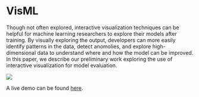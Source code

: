 # VisML

Though not often explored, interactive visualization techniques can be helpful for machine learning researchers to explore their models after training. By visually exploring the output, developers can more easily identify patterns in the data, detect anomolies, and explore high-dimensional data to understand where and how the model can be improved.  In this paper, we describe our preliminary work exploring the use of interactive visualization for model evaluation. 

![](https://github.com/NYU-CS6313-Projects/Group-11-Evaluating-Machine-Learning-Models-with-Information-Visualization/tree/master/static/images/Demo.tiff)

A live demo can be found [here](https://NYU-CS6313-Projects.github.io/Group-11-Evaluating-Machine-Learning-Models-with-Information-Visualization/).

